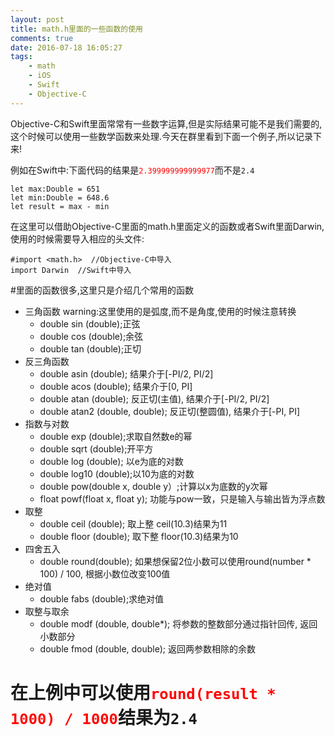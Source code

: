 ```yaml
---
layout: post
title: math.h里面的一些函数的使用
comments: true
date: 2016-07-18 16:05:27
tags:
    - math
    - iOS
    - Swift
    - Objective-C
---
```


Objective-C和Swift里面常常有一些数字运算,但是实际结果可能不是我们需要的,这个时候可以使用一些数学函数来处理.今天在群里看到下面一个例子,所以记录下来!


例如在Swift中:下面代码的结果是<font color=red>`2.399999999999977`</font>而不是`2.4`
```
let max:Double = 651
let min:Double = 648.6
let result = max - min
```

在这里可以借助Objective-C里面的math.h里面定义的函数或者Swift里面Darwin,使用的时候需要导入相应的头文件:
```
#import <math.h>  //Objective-C中导入
import Darwin  //Swift中导入
```

#里面的函数很多,这里只是介绍几个常用的函数
* 三角函数 warning:这里使用的是弧度,而不是角度,使用的时候注意转换
    * double sin (double);正弦 
    * double cos (double);余弦 
    * double tan (double);正切 
* 反三角函数
    * double asin (double); 结果介于[-PI/2, PI/2] 
    * double acos (double); 结果介于[0, PI] 
    * double atan (double); 反正切(主值), 结果介于[-PI/2, PI/2] 
    * double atan2 (double, double); 反正切(整圆值), 结果介于[-PI, PI] 
* 指数与对数
    * double exp (double);求取自然数e的幂 
    * double sqrt (double);开平方 
    * double log (double); 以e为底的对数 
    * double log10 (double);以10为底的对数 
    * double pow(double x, double y）;计算以x为底数的y次幂 
    * float powf(float x, float y); 功能与pow一致，只是输入与输出皆为浮点数 
* 取整
    * double ceil (double); 取上整 ceil(10.3)结果为11
    * double floor (double); 取下整  floor(10.3)结果为10
* 四舍五入
    * double round(double);  如果想保留2位小数可以使用round(number * 100) / 100, 根据小数位改变100值
* 绝对值 
    * double fabs (double);求绝对值 
* 取整与取余 
    * double modf (double, double*); 将参数的整数部分通过指针回传, 返回小数部分 
    * double fmod (double, double); 返回两参数相除的余数 

# 在上例中可以使用<font color=red>`round(result * 1000) / 1000`</font>结果为`2.4`






